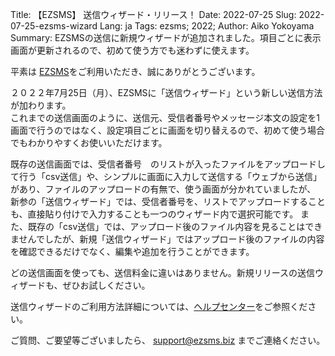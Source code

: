 Title: 【EZSMS】 送信ウィザード・リリース！
Date: 2022-07-25
Slug: 2022-07-25-ezsms-wizard
Lang: ja
Tags: ezsms; 2022;
Author: Aiko Yokoyama
Summary: EZSMSの送信に新規ウィザードが追加されました。項目ごとに表示画面が更新されるので、初めて使う方でも迷わずに使えます。

平素は [EZSMS](https://www.ezsms.biz/)をご利用いただき、誠にありがとうございます。

２０２２年7月25日（月）、EZSMSに「送信ウィザード」という新しい送信方法が加わります。<br>
これまでの送信画面のように、送信元、受信者番号やメッセージ本文の設定を1画面で行うのではなく、設定項目ごとに画面を切り替えるので、初めて使う場合でもわかりやすくお使いいただけます。<br>

既存の送信画面では、受信者番号　のリストが入ったファイルをアップロードして行う「csv送信」や、シンプルに画面に入力して送信する「ウェブから送信」があり、ファイルのアップロードの有無で、使う画面が分かれていましたが、
新参の「送信ウィザード」では、受信者番号を、リストでアップロードすることも、直接貼り付けで入力することも一つのウィザード内で選択可能です。
また、既存の「csv送信」では、アップロード後のファイル内容を見ることはできませんでしたが、新規「送信ウィザード」ではアップロード後のファイルの内容を確認できるだけでなく、編集や追加を行うことができます。

どの送信画面を使っても、送信料金に違いはありません。新規リリースの送信ウィザードも、ぜひお試しください。

送信ウィザードのご利用方法詳細については、[ヘルプセンター](https://help.xoxzo.com/ja/ezsms-sms-delivery-service/articles/how-to-use-wizard/)をご参照ください。

ご質問、ご要望等ございましたら、 support@ezsms.biz までご連絡ください。
